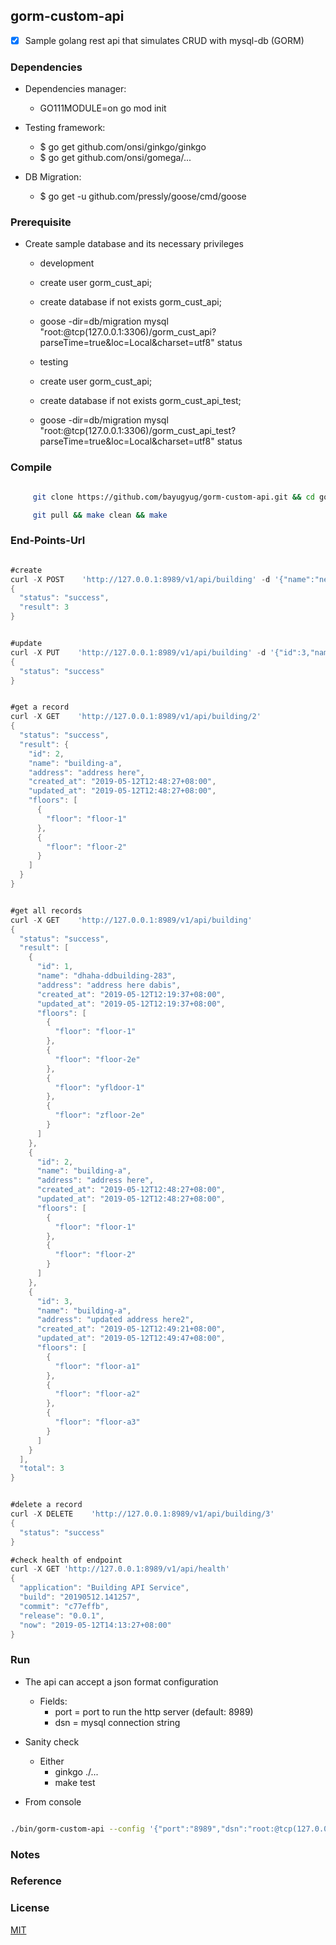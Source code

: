 ## gorm-custom-api



* [x] Sample golang rest api that simulates CRUD with mysql-db (GORM)



### Dependencies

- Dependencies manager: 
  - GO111MODULE=on go mod init

- Testing framework: 
  - $ go get github.com/onsi/ginkgo/ginkgo
  - $ go get github.com/onsi/gomega/... 

- DB Migration:
  - $ go get -u github.com/pressly/goose/cmd/goose



### Prerequisite
- Create sample database and its necessary privileges

	- development
    - create user gorm_cust_api;
    - create database if not exists gorm_cust_api;
    - goose -dir=db/migration mysql "root:@tcp(127.0.0.1:3306)/gorm_cust_api?parseTime=true&loc=Local&charset=utf8" status

	- testing
    - create user gorm_cust_api;
    - create database if not exists gorm_cust_api_test;
    - goose -dir=db/migration mysql "root:@tcp(127.0.0.1:3306)/gorm_cust_api_test?parseTime=true&loc=Local&charset=utf8" status

### Compile

```sh

     git clone https://github.com/bayugyug/gorm-custom-api.git && cd gorm-custom-api

     git pull && make clean && make

```
 


### End-Points-Url


```go

#create
curl -X POST    'http://127.0.0.1:8989/v1/api/building' -d '{"name":"new-building-a","address":"address here","floors":["floor-1","floor-2"]}'
{
  "status": "success",
  "result": 3
}


#update
curl -X PUT    'http://127.0.0.1:8989/v1/api/building' -d '{"id":3,"name":"building-a","address":"updated address here2","floors":["floor-a1","floor-a2","floor-a3"]}'
{
  "status": "success"
}


#get a record
curl -X GET    'http://127.0.0.1:8989/v1/api/building/2'	
{
  "status": "success",
  "result": {
    "id": 2,
    "name": "building-a",
    "address": "address here",
    "created_at": "2019-05-12T12:48:27+08:00",
    "updated_at": "2019-05-12T12:48:27+08:00",
    "floors": [
      {
        "floor": "floor-1"
      },
      {
        "floor": "floor-2"
      }
    ]
  }
}


#get all records
curl -X GET    'http://127.0.0.1:8989/v1/api/building'
{
  "status": "success",
  "result": [
    {
      "id": 1,
      "name": "dhaha-ddbuilding-283",
      "address": "address here dabis",
      "created_at": "2019-05-12T12:19:37+08:00",
      "updated_at": "2019-05-12T12:19:37+08:00",
      "floors": [
        {
          "floor": "floor-1"
        },
        {
          "floor": "floor-2e"
        },
        {
          "floor": "yfldoor-1"
        },
        {
          "floor": "zfloor-2e"
        }
      ]
    },
    {
      "id": 2,
      "name": "building-a",
      "address": "address here",
      "created_at": "2019-05-12T12:48:27+08:00",
      "updated_at": "2019-05-12T12:48:27+08:00",
      "floors": [
        {
          "floor": "floor-1"
        },
        {
          "floor": "floor-2"
        }
      ]
    },
    {
      "id": 3,
      "name": "building-a",
      "address": "updated address here2",
      "created_at": "2019-05-12T12:49:21+08:00",
      "updated_at": "2019-05-12T12:49:47+08:00",
      "floors": [
        {
          "floor": "floor-a1"
        },
        {
          "floor": "floor-a2"
        },
        {
          "floor": "floor-a3"
        }
      ]
    }
  ],
  "total": 3
}


#delete a record
curl -X DELETE    'http://127.0.0.1:8989/v1/api/building/3'
{
  "status": "success"
}

#check health of endpoint
curl -X GET 'http://127.0.0.1:8989/v1/api/health'
{
  "application": "Building API Service",
  "build": "20190512.141257",
  "commit": "c77effb",
  "release": "0.0.1",
  "now": "2019-05-12T14:13:27+08:00"
}

```


### Run

- The api can accept a json format configuration
	- Fields:
		- port      = port to run the http server (default: 8989)
		- dsn       = mysql connection string

- Sanity check
	- Either
		- ginkgo ./...	
		- make test

- From console

```sh

./bin/gorm-custom-api --config '{"port":"8989","dsn":"root:@tcp(127.0.0.1:3306)/gorm_cust_api"}'


```


### Notes

### Reference

### License

[MIT](https://bayugyug.mit-license.org/)

